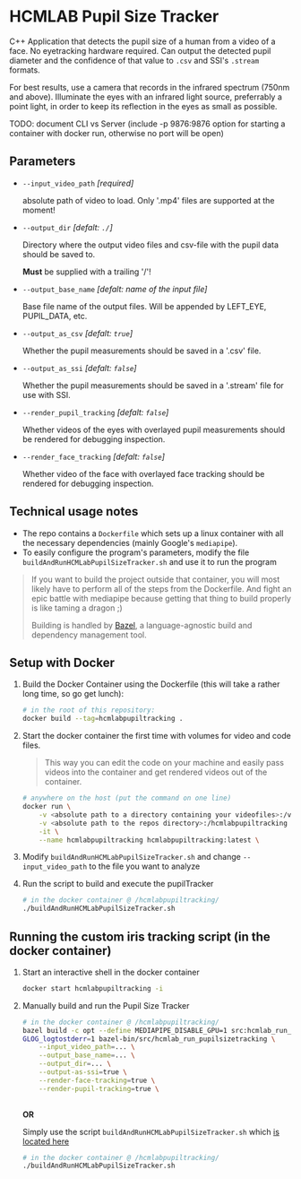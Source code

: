 # HCMLAB Pupil Size Tracker
C++ Application that detects the pupil size of a human from a video of a face. No eyetracking hardware required. Can output the detected pupil diameter and the confidence of that value to `.csv` and SSI's `.stream` formats.

For best results, use a camera that records in the infrared spectrum (750nm and above). Illuminate the eyes with an infrared light source, preferrably a point light, in order to keep its reflection in the eyes as small as possible.


TODO: document CLI vs Server (include -p 9876:9876 option for starting a container with docker run, otherwise no port will be open)


## Parameters
* `--input_video_path` *[required]*
    
    absolute path of video to load. Only '.mp4' files are supported at the moment!

* `--output_dir` *[defalt: `./`]*

    Directory where the output video files and csv-file with the pupil data should be saved to.

    __Must__ be supplied with a trailing '/'!

* `--output_base_name` *[defalt: name of the input file]*

    Base file name of the output files. Will be appended by LEFT_EYE, PUPIL_DATA, etc.

* `--output_as_csv` *[defalt: `true`]*

    Whether the pupil measurements should be saved in a '.csv' file.

* `--output_as_ssi` *[defalt: `false`]*

    Whether the pupil measurements should be saved in a '.stream' file for use with SSI.

* `--render_pupil_tracking` *[defalt: `false`]*

    Whether videos of the eyes with overlayed pupil measurements should be rendered for debugging inspection.

* `--render_face_tracking` *[defalt: `false`]*

    Whether video of the face with overlayed face tracking should be rendered for debugging inspection.

## Technical usage notes
* The repo contains a `Dockerfile` which sets up a linux container with all the necessary dependencies (mainly Google's `mediapipe`).
* To easily configure the program's parameters, modify the file `buildAndRunHCMLabPupilSizeTracker.sh` and use it to run the program

> If you want to build the project outside that container, you will most likely have to perform all of the steps from the Dockerfile. And fight an epic battle with mediapipe because getting that thing to build properly is like taming a dragon ;)
>
> Building is handled by [Bazel](https://bazel.build/), a language-agnostic build and dependency management tool.

## Setup with Docker

1. Build the Docker Container using the Dockerfile (this will take a rather long time, so go get lunch):
    ```sh
    # in the root of this repository:
    docker build --tag=hcmlabpupiltracking .
    ```

2. Start the docker container the first time with volumes for video and code files. 
    > This way you can edit the code on your machine and easily pass videos into the container and get rendered videos out of the container.
    ```sh
    # anywhere on the host (put the command on one line)
    docker run \
        -v <absolute path to a directory containing your videofiles>:/videos \
        -v <absolute path to the repos directory>:/hcmlabpupiltracking \
        -it \
        --name hcmlabpupiltracking hcmlabpupiltracking:latest \
    ```
3. Modify `buildAndRunHCMLabPupilSizeTracker.sh` and change `--input_video_path` to the file you want to analyze
3. Run the script to build and execute the pupilTracker
    ```sh
    # in the docker container @ /hcmlabpupiltracking/
    ./buildAndRunHCMLabPupilSizeTracker.sh
    ```

## Running the custom iris tracking script (in the docker container)

1. Start an interactive shell in the docker container 
    ```sh
    docker start hcmlabpupiltracking -i
    ```

2. Manually build and run the Pupil Size Tracker
    ```sh
    # in the docker container @ /hcmlabpupiltracking/
    bazel build -c opt --define MEDIAPIPE_DISABLE_GPU=1 src:hcmlab_run_pupilsizetracking
    GLOG_logtostderr=1 bazel-bin/src/hcmlab_run_pupilsizetracking \
        --input_video_path=... \
        --output_base_name=... \
        --output_dir=... \
        --output-as-ssi=true \
        --render-face-tracking=true \
        --render-pupil-tracking=true \
        
    ```

    __OR__

    Simply use the script `buildAndRunHCMLabPupilSizeTracker.sh` which [is located here](/buildAndRunHCMLabPupilSizeTracker.sh)
    ```sh
    # in the docker container @ /hcmlabpupiltracking/
    ./buildAndRunHCMLabPupilSizeTracker.sh
    ```